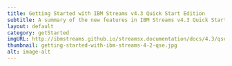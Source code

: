 ```yaml
---
title: Getting Started with IBM Streams v4.3 Quick Start Edition
subtitle: A summary of the new features in IBM Streams v4.3 Quick Start Edition and how to get started for developers, data engineers, and business users.
layout: default
category: getStarted
imgURL: http://ibmstreams.github.io/streamsx.documentation/docs/4.3/qse-getting-started/
thumbnail: getting-started-with-ibm-streams-4-2-qse.jpg
alt: image-alt
---
```

